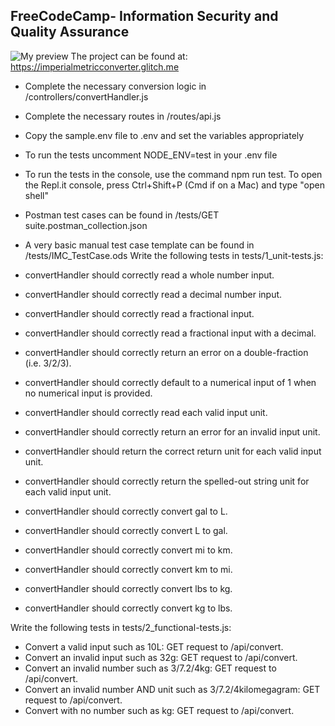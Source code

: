 **FreeCodeCamp**- Information Security and Quality Assurance
------
![My preview](https://lh3.googleusercontent.com/Odav0dWTgXukH6yRefLoi0d2SymHbijLxqMgXn8h17_aV7BDoWgPKV24i1LXwvWBtZfAFlwOz6Jnhpswzd8ublf9fsPGPY0uoahAsZzl_J87CzRyGBaboX38QE3quvrMprhPFyt_6A=w2400)
 The project can be found at: https://imperialmetricconverter.glitch.me
 
 - Complete the necessary conversion logic in /controllers/convertHandler.js
 - Complete the necessary routes in /routes/api.js
 - Copy the sample.env file to .env and set the variables appropriately
 - To run the tests uncomment NODE_ENV=test in your .env file
 - To run the tests in the console, use the command npm run test. To open the Repl.it console, press Ctrl+Shift+P (Cmd if on a Mac) and type "open shell"
 - Postman test cases can be found in /tests/GET suite.postman_collection.json
 - A very basic manual test case template can be found in /tests/IMC_TestCase.ods
Write the following tests in tests/1_unit-tests.js:

 - convertHandler should correctly read a whole number input.
 - convertHandler should correctly read a decimal number input.
 - convertHandler should correctly read a fractional input.
 - convertHandler should correctly read a fractional input with a decimal.
 - convertHandler should correctly return an error on a double-fraction (i.e. 3/2/3).
 - convertHandler should correctly default to a numerical input of 1 when no numerical input is provided.
 - convertHandler should correctly read each valid input unit.
 - convertHandler should correctly return an error for an invalid input unit.
 - convertHandler should return the correct return unit for each valid input unit.
 - convertHandler should correctly return the spelled-out string unit for each valid input unit.
 - convertHandler should correctly convert gal to L.
 - convertHandler should correctly convert L to gal.
 - convertHandler should correctly convert mi to km.
 - convertHandler should correctly convert km to mi.
 - convertHandler should correctly convert lbs to kg.
 - convertHandler should correctly convert kg to lbs.

Write the following tests in tests/2_functional-tests.js:

 - Convert a valid input such as 10L: GET request to /api/convert.
 - Convert an invalid input such as 32g: GET request to /api/convert.
 - Convert an invalid number such as 3/7.2/4kg: GET request to /api/convert.
 - Convert an invalid number AND unit such as 3/7.2/4kilomegagram: GET request to /api/convert.
 - Convert with no number such as kg: GET request to /api/convert.


